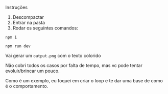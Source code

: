  Instruções

1. Descompactar
2. Entrar na pasta
3. Rodar os seguintes comandos:

`npm i`

`npm run dev`

Vai gerar um `output.png` com o texto colorido

Não cobri todos os casos por falta de tempo, mas vc pode tentar evoluir/brincar um pouco.

Como é um exemplo, eu foquei em criar o loop e te dar uma base de como é o comportamento.

